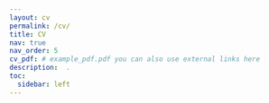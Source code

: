 ```yaml
---
layout: cv
permalink: /cv/
title: CV
nav: true
nav_order: 5
cv_pdf: # example_pdf.pdf you can also use external links here
description:  .
toc:
  sidebar: left
---
```

